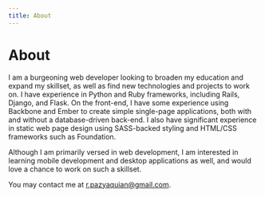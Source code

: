 ```yaml
---
title: About
---
```


# About

I am a burgeoning web developer looking to broaden my education and expand my skillset, as well as find new technologies and projects to work on. I have experience in Python and Ruby frameworks, including Rails, Django, and Flask. On the front-end, I have some experience using Backbone and Ember to create simple single-page applications, both with and without a database-driven back-end. I also have significant experience in static web page design using SASS-backed styling and HTML/CSS frameworks such as Foundation.

Although I am primarily versed in web development, I am interested in learning mobile development and desktop applications as well, and would love a chance to work on such a skillset.

You may contact me at [r.pazyaquian@gmail.com](r.pazyaquian@gmail.com).